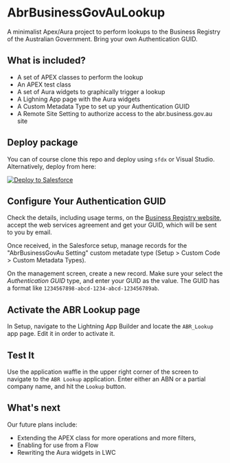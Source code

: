 # AbrBusinessGovAuLookup

A minimalist Apex/Aura project to perform lookups to the Business Registry of the Australian Government. Bring your own Authentication GUID.

## What is included?

- A set of APEX classes to perform the lookup
- An APEX test class
- A set of Aura widgets to graphically trigger a lookup
- A Lighning App page with the Aura widgets
- A Custom Metadata Type to set up your Authentication GUID
- A Remote Site Setting to authorize access to the abr.business.gov.au site

## Deploy package

You can of course clone this repo and deploy using `sfdx` or Visual Studio.
Alternatively, deploy from here:

<a href="https://githubsfdeploy.herokuapp.com?owner=eschweitzer78&repo=AbrBusinessGovAuLookup&ref=main">
  <img src="https://raw.githubusercontent.com/afawcett/githubsfdeploy/master/src/main/webapp/resources/img/deploy.png" alt="Deploy to Salesforce" />
</a>

## Configure Your Authentication GUID

Check the details, including usage terms, on the [Business Registry website](https://abr.business.gov.au/Tools/WebServices), accept the web services agreement and get your GUID, which will be sent to you by email.

Once received, in the Salesforce setup, manage records for the "AbrBusinessGovAu Setting" custom metadate type (Setup > Custom Code > Custom Metadata Types).

On the management screen, create a new record. Make sure your select the *Authentication GUID* type, and enter your GUID as the value. The GUID has a format like `1234567898-abcd-1234-abcd-123456789ab`. 

## Activate the ABR Lookup page

In Setup, navigate to the Lightning App Builder and locate the `ABR_Lookup` app page. Edit it in order to activate it.

## Test It

Use the application waffle in the upper right corner of the screen to navigate to the `ABR Lookup` application. Enter either an ABN or a partial company name, and hit the `Lookup` button.

## What's next

Our future plans include:
- Extending the APEX class for more operations and more filters,
- Enabling for use from a Flow
- Rewriting the Aura widgets in LWC
